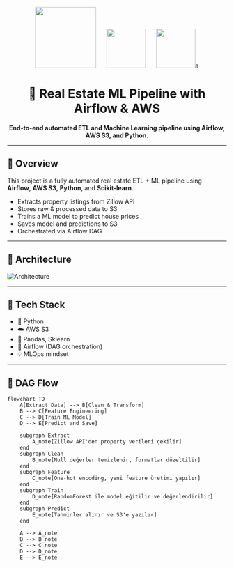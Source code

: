 <p align="center">
  <img src="https://upload.wikimedia.org/wikipedia/commons/thumb/7/71/AirflowLogo.svg/500px-AirflowLogo.svg.png" width="140"/>
  &nbsp;&nbsp;&nbsp;&nbsp;
  <img src="https://sourcebae.com/blog/wp-content/uploads/2023/08/1_b_al7C5p26tbZG4sy-CWqw.png" height="90"/>
  &nbsp;&nbsp;&nbsp;&nbsp;
  <img src="https://miro.medium.com/v2/resize:fit:802/format:webp/0*pxlnDm-ncQdC0UEL.png" height="90"/>a
</p>

<h1 align="center">🏡 Real Estate ML Pipeline with Airflow & AWS</h1>

<p align="center">
  <b>End-to-end automated ETL and Machine Learning pipeline using Airflow, AWS S3, and Python.</b>
</p>

---


## 🚀 Overview
This project is a fully automated real estate ETL + ML pipeline using **Airflow**, **AWS S3**, **Python**, and **Scikit-learn**.

- Extracts property listings from Zillow API
- Stores raw & processed data to S3
- Trains a ML model to predict house prices
- Saves model and predictions to S3
- Orchestrated via Airflow DAG

---

## 🧱 Architecture

![Architecture](images/pipeline_architecture.png)

---

## 🧰 Tech Stack

- 🐍 Python
- ☁️ AWS S3
- 🧪 Pandas, Sklearn
- 🔁 Airflow (DAG orchestration)
- 💡 MLOps mindset

---

## 🔄 DAG Flow

```mermaid
flowchart TD
    A[Extract Data] --> B[Clean & Transform]
    B --> C[Feature Engineering]
    C --> D[Train ML Model]
    D --> E[Predict and Save]

    subgraph Extract
        A_note[Zillow API'den property verileri çekilir]
    end
    subgraph Clean
        B_note[Null değerler temizlenir, formatlar düzeltilir]
    end
    subgraph Feature
        C_note[One-hot encoding, yeni feature üretimi yapılır]
    end
    subgraph Train
        D_note[RandomForest ile model eğitilir ve değerlendirilir]
    end
    subgraph Predict
        E_note[Tahminler alınır ve S3'e yazılır]
    end

    A --> A_note
    B --> B_note
    C --> C_note
    D --> D_note
    E --> E_note

